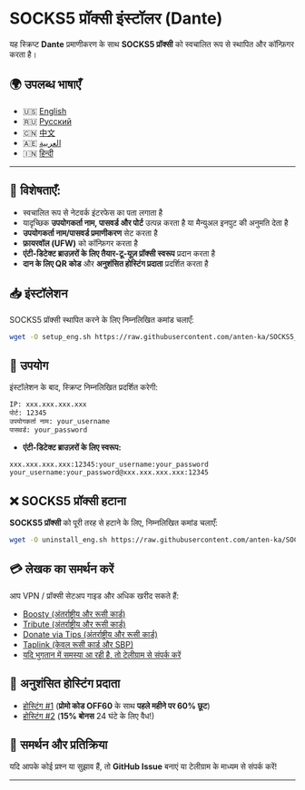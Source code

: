 ﻿# SOCKS5 प्रॉक्सी इंस्टॉलर (Dante)

यह स्क्रिप्ट **Dante** प्रमाणीकरण के साथ **SOCKS5 प्रॉक्सी** को स्वचालित रूप से स्थापित और कॉन्फ़िगर करता है।

## 🌍 उपलब्ध भाषाएँ

-   🇺🇸 [English](https://github.com/anten-ka/SOCKS5_eng/blob/main/README.md)
-   🇷🇺 [Русский](https://github.com/anten-ka/SOCKS5)
-   🇨🇳 [中文](https://github.com/anten-ka/SOCKS5_eng/blob/main/README_zh.md)
-   🇦🇪 [العربية](https://github.com/anten-ka/SOCKS5_eng/blob/main/README_ar.md)
-   🇮🇳 [हिन्दी](https://github.com/anten-ka/SOCKS5_eng/blob/main/README_hi.md)

----------

## 📌 विशेषताएँ:

-   स्वचालित रूप से नेटवर्क इंटरफेस का पता लगाता है
-   यादृच्छिक **उपयोगकर्ता नाम, पासवर्ड और पोर्ट** उत्पन्न करता है या मैन्युअल इनपुट की अनुमति देता है
-   **उपयोगकर्ता नाम/पासवर्ड प्रमाणीकरण** सेट करता है
-   **फ़ायरवॉल (UFW)** को कॉन्फ़िगर करता है
-   **एंटी-डिटेक्ट ब्राउज़रों के लिए तैयार-टू-यूज़ प्रॉक्सी स्वरूप** प्रदान करता है
-   **दान के लिए QR कोड** और **अनुशंसित होस्टिंग प्रदाता** प्रदर्शित करता है

## 📥 इंस्टॉलेशन

SOCKS5 प्रॉक्सी स्थापित करने के लिए निम्नलिखित कमांड चलाएँ:

```bash
wget -O setup_eng.sh https://raw.githubusercontent.com/anten-ka/SOCKS5_eng/main/setup_eng.sh && chmod +x setup_eng.sh && sudo ./setup_eng.sh

```

## 🎯 उपयोग

इंस्टॉलेशन के बाद, स्क्रिप्ट निम्नलिखित प्रदर्शित करेगी:

```bash
IP: xxx.xxx.xxx.xxx
पोर्ट: 12345
उपयोगकर्ता नाम: your_username
पासवर्ड: your_password

```

-   **एंटी-डिटेक्ट ब्राउज़रों के लिए स्वरूप:**

```bash
xxx.xxx.xxx.xxx:12345:your_username:your_password
your_username:your_password@xxx.xxx.xxx.xxx:12345

```

## ❌ SOCKS5 प्रॉक्सी हटाना

**SOCKS5 प्रॉक्सी** को पूरी तरह से हटाने के लिए, निम्नलिखित कमांड चलाएँ:

```bash
wget -O uninstall_eng.sh https://raw.githubusercontent.com/anten-ka/SOCKS5_eng/main/uninstall_eng && chmod +x uninstall_eng.sh && sudo ./uninstall_eng.sh

```

## 💳 लेखक का समर्थन करें

आप VPN / प्रॉक्सी सेटअप गाइड और अधिक खरीद सकते हैं:

-   [Boosty (अंतर्राष्ट्रीय और रूसी कार्ड)](https://boosty.to/gofreenet)
-   [Tribute (अंतर्राष्ट्रीय और रूसी कार्ड)](https://web.tribute.tg/p/cJu)
-   [Donate via Tips (अंतर्राष्ट्रीय और रूसी कार्ड)](https://boosty.to/gofreenet/donate)
-   [Taplink (केवल रूसी कार्ड और SBP)](https://antenka.taplink.ws/)
-   [यदि भुगतान में समस्या आ रही है, तो टेलीग्राम से संपर्क करें](https://t.me/anten_ka)

## 🔗 अनुशंसित होस्टिंग प्रदाता

-   [होस्टिंग #1](https://vk.cc/ct29NQ) (**प्रोमो कोड OFF60** के साथ **पहले महीने पर 60% छूट**)
-   [होस्टिंग #2](https://vk.cc/czDwwy) (**15% बोनस** 24 घंटे के लिए वैध!)

## 📢 समर्थन और प्रतिक्रिया

यदि आपके कोई प्रश्न या सुझाव हैं, तो **GitHub Issue** बनाएं या टेलीग्राम के माध्यम से संपर्क करें!

----------
